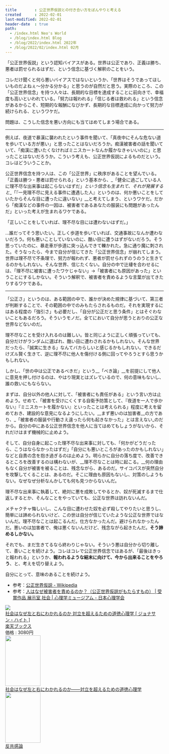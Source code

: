```yaml
---
title        : 公正世界仮説との付き合い方をぼんやりと考える
created      : 2022-02-01
last-modified: 2022-02-01
header-date  : true
path:
  - /index.html Neo's World
  - /blog/index.html Blog
  - /blog/2022/index.html 2022年
  - /blog/2022/02/index.html 02月
---
```


「公正世界仮説」という認知バイアスがある。世界は公正であり、正義は勝ち、悪者は罰せられるはずだ、という信念に基づく解釈のことをいう。

コレだけ聞くと何ら悪いバイアスではないというか、「世界はそうであってほしいものだよねぇ～分かる分かる」と思うのが自然だと思う。実際のところ、この「公正世界信念」を持つ人々は、長期的な目標を達成することに前向きで、幸福度も高いといわれている。「努力は報われる」「信じる者は救われる」という信念があるからこそ、短期的な報酬になびかず、長期的な目標達成に向かって努力が続けられる、というワケだ。

問題は、こうした信念を悪い方向にも当てはめてしまう場合である。

---

例えば、夜道で暴漢に襲われたという事件を聞いて、「真夜中にそんな危ない道を歩いている方が悪い」と思ったことはないだろうか。痴漢被害者の話を聞いていて、「痴漢に遭いたくなければミニスカートなんか履かなきゃいいのに」と思ったことはないだろうか。こういう考えも、公正世界仮説によるものだという。コレはどういうことか。

公正世界信念を持つ人は、この「公正世界」に秩序があることを望んでいる。「正義は勝つ・悪者は罰せられる」という基本から、_「健全に過ごしている人に理不尽な出来事は起こらないはずだ」_という信念も生まれて、それが発展すると__「『一見理不尽に見える事件に遭遇した人』というのは、何か悪いことをしていたからそんな目に遭ったに違いない」__と考えてしまう、というワケだ。だから「痴漢などの事件の一因は、被害者であるあなたの服装にも問題があったんだ」といった考えが生まれるワケである。

「正しいことをしていれば、理不尽な目には遭わないはずだ。」

…誰だってそう思いたい。正しく歩道を歩いていれば、交通事故になんか遭わないだろう。何も悪いことしていないのに、酷い目に遭うはずがないだろう。そう思っていたのに、暴走車が歩道に突っ込んできて轢かれた。急に通り魔に刺された。そうなったら、今まで自分が信じてきた「公正世界信念」が崩れてしまう。世界は理不尽で不条理で、努力が報われず、悪者が罰せられずのうのうと生きてるのかもしれない。そんな世界、信じたくない。自分の中で辻褄を合わせるには、「理不尽に被害に遭ったワケじゃない」→「被害者にも原因があった」ということにするしかない。そういう解釈で、被害者を責めるような言葉が出てきたりするワケである。

---

「公正さ」というのは、ある範囲の中で、誰かが決めた規律に基づいて、第三者が判断することで、その範囲の中でのみもたらされるものだ。それを実現するにはある程度の「強引さ」も必要だし、「自分が公正だと思う条件」とはそぐわないこともあるだろう。そういうモノだ。全てにおいて自分が思うとおりの公正な世界などないのだ。

理不尽なことを受け入れるのは難しい。皆と同じように正しく頑張っていても、自分だけがランダムに選ばれ、酷い目に遭わされるかもしれない。そんな世界だったら、「誠実に生きる」なんてバカらしいと感じるかもしれない。できるだけズル賢く生きて、逆に理不尽に他人を傷付ける側に回ってやろうとすら思うかもしれない。

しかし、「世の中は公正であるべきだ」という__「べき論」__を前提にして他人に意見を押し付けるのは、やはり現実とはズレているので、何の意味もないし、誰の救いにもならない。

まずは、自分以外の他人に対して、「被害者にも責任がある」という言い方は止めよう。せめて、「被害を受けにくくする自衛予防策として、『夜道を一人で歩かない』『ミニスカートを履かない』といったことは考えられる」程度に考えを留めておき、建設的な意見になるようにしたい。__まず悪いのは加害者__の方であり、_「被害者の服装や行動さえ違ったら何も起きなかった」とは言えない_のだから。自分の中にある公正世界信念を他人に当てはめてもしょうがないから、それだけはまず機械的に止めよう。

そして、自分自身に起こった理不尽な出来事に対しても、「何かがどうだったら、こうはならなかったはずだ」「自分にも悪いところがあったのかもしれない」などと自責の念を抱き過ぎるのは止めよう。明らかに自分の落ち度で、改善できるところを改善するのは構わないが、__理不尽なことは時に起こる。__何の理由もなく自分が被害を被ることは、残念ながら、あるのだ。サイコパスが突然自分を攻撃してくることは、あるのだ。そこに理由も原因もないし、対策のしようもない。なぜなぜ分析なんかしても何も見つからないんだ。

理不尽な出来事に執着して、絶対に悪を成敗してやるとか、奴が死滅するまで仕返しするとか、そんなことをやっていても、公正な世界は訪れないんだ。

メチャクチャ悔しいし、こんな目に遭わせた奴を必ず殺してやりたいと思うし、簡単には諦められないけど、この世は自分が信じていたような公正な世界ではないんだ。理不尽なことは起こるんだ。仕方なかったんだ。避けられなかったんだ。悪いのは加害者で、俺は悪くないんだけど、残念ながら起きたんだ。__そう諦めるしかない。__

それでも、まだ生きてるなら終わりじゃない。そういう悪は自分から切り離して、善いことを続けよう。コレはコレで公正世界信念ではあるが、「最後はきっと報われる」というか、__報われるような結末に向けて、今から出来ることをやろう__、と、考えを切り替えよう。

自分にとって、意味のあることを続けよう。

- 参考：[公正世界仮説 - Wikipedia](https://ja.wikipedia.org/wiki/%E5%85%AC%E6%AD%A3%E4%B8%96%E7%95%8C%E4%BB%AE%E8%AA%AC)
- 参考：[人はなぜ被害者を責めるのか？（公正世界仮説がもたらすもの） | 受賞作品 展示室 社会 | 心理学ミュージアム - 日本心理学会](https://psychmuseum.jp/show_room/just_world/)

<div class="ad-rakuten">
  <div class="ad-rakuten-image">
    <a href="https://hb.afl.rakuten.co.jp/hgc/g00q0722.waxyc9ff.g00q0722.waxyd017/?pc=https%3A%2F%2Fitem.rakuten.co.jp%2Fbook%2F12753798%2F&amp;m=http%3A%2F%2Fm.rakuten.co.jp%2Fbook%2Fi%2F16915641%2F">
      <img src="https://thumbnail.image.rakuten.co.jp/@0_mall/book/cabinet/1174/9784314011174.jpg?_ex=128x128">
    </a>
  </div>
  <div class="ad-rakuten-info">
    <div class="ad-rakuten-title">
      <a href="https://hb.afl.rakuten.co.jp/hgc/g00q0722.waxyc9ff.g00q0722.waxyd017/?pc=https%3A%2F%2Fitem.rakuten.co.jp%2Fbook%2F12753798%2F&amp;m=http%3A%2F%2Fm.rakuten.co.jp%2Fbook%2Fi%2F16915641%2F">社会はなぜ左と右にわかれるのか 対立を超えるための道徳心理学 [ ジョナサン・ハイト ]</a>
    </div>
    <div class="ad-rakuten-shop">
      <a href="https://hb.afl.rakuten.co.jp/hgc/g00q0722.waxyc9ff.g00q0722.waxyd017/?pc=https%3A%2F%2Fwww.rakuten.co.jp%2Fbook%2F&amp;m=http%3A%2F%2Fm.rakuten.co.jp%2Fbook%2F">楽天ブックス</a>
    </div>
    <div class="ad-rakuten-price">価格 : 3080円</div>
  </div>
</div>

<div class="ad-amazon">
  <div class="ad-amazon-image">
    <a href="https://www.amazon.co.jp/dp/B08MDMMFRD?tag=neos21-22&amp;linkCode=osi&amp;th=1&amp;psc=1">
      <img src="https://m.media-amazon.com/images/I/516kb6A8hiL._SL160_.jpg" width="112" height="160">
    </a>
  </div>
  <div class="ad-amazon-info">
    <div class="ad-amazon-title">
      <a href="https://www.amazon.co.jp/dp/B08MDMMFRD?tag=neos21-22&amp;linkCode=osi&amp;th=1&amp;psc=1">社会はなぜ左と右にわかれるのか――対立を超えるための道徳心理学</a>
    </div>
  </div>
</div>

<div class="ad-amazon">
  <div class="ad-amazon-image">
    <a href="https://www.amazon.co.jp/dp/B07HXKLFX5?tag=neos21-22&amp;linkCode=osi&amp;th=1&amp;psc=1">
      <img src="https://m.media-amazon.com/images/I/41FYjFk9gcL._SL160_.jpg" width="112" height="160">
    </a>
  </div>
  <div class="ad-amazon-info">
    <div class="ad-amazon-title">
      <a href="https://www.amazon.co.jp/dp/B07HXKLFX5?tag=neos21-22&amp;linkCode=osi&amp;th=1&amp;psc=1">反共感論</a>
    </div>
  </div>
</div>

